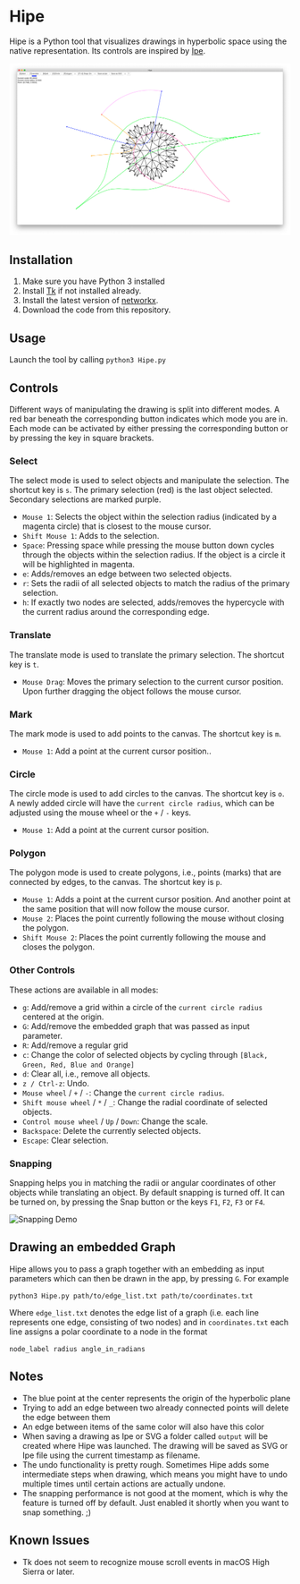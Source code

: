# Hipe

Hipe is a Python tool that visualizes drawings in hyperbolic space using the
native representation.  Its controls are inspired by
[Ipe](https://github.com/otfried/ipe).

![Screenshot](screenshot.png)

## Installation

1. Make sure you have Python 3 installed
1. Install [Tk](http://www.tkdocs.com/tutorial/install.html) if not installed
   already.
1. Install the latest version of [networkx](https://networkx.github.io).
1. Download the code from this repository.

## Usage

Launch the tool by calling `python3 Hipe.py`

## Controls

Different ways of manipulating the drawing is split into different modes.  A red
bar beneath the corresponding button indicates which mode you are in.  Each mode
can be activated by either pressing the corresponding button or by pressing the
key in square brackets.

### Select

The select mode is used to select objects and manipulate the selection.  The
shortcut key is `s`.  The primary selection (red) is the last object selected.
Secondary selections are marked purple.

* `Mouse 1`: Selects the object within the selection radius (indicated by a
  magenta circle) that is closest to the mouse cursor.
* `Shift Mouse 1`: Adds to the selection.
* `Space`: Pressing space while pressing the mouse button down cycles through
  the objects within the selection radius.  If the object is a circle it will be
  highlighted in magenta.
* `e`: Adds/removes an edge between two selected objects.
* `r`: Sets the radii of all selected objects to match the radius of the primary
  selection.
* `h`: If exactly two nodes are selected, adds/removes the hypercycle with the
  current radius around the corresponding edge.

### Translate

The translate mode is used to translate the primary selection.  The shortcut key
is `t`.

* `Mouse Drag`: Moves the primary selection to the current cursor position.
  Upon further dragging the object follows the mouse cursor.

### Mark

The mark mode is used to add points to the canvas.  The shortcut key is `m`.

* `Mouse 1`: Add a point at the current cursor position..

### Circle

The circle mode is used to add circles to the canvas.  The shortcut key is `o`.
A newly added circle will have the `current circle radius`, which can be
adjusted using the mouse wheel or the `+` / `-` keys.

* `Mouse 1`: Add a point at the current cursor position.

### Polygon

The polygon mode is used to create polygons, i.e., points (marks) that
are connected by edges, to the canvas.  The shortcut key is `p`.

* `Mouse 1`: Adds a point at the current cursor position.  And another point at
  the same position that will now follow the mouse cursor.
* `Mouse 2`: Places the point currently following the mouse without closing the
  polygon.
* `Shift Mouse 2`: Places the point currently following the mouse and closes the
  polygon.

### Other Controls

These actions are available in all modes:

* `g`: Add/remove a grid within a circle of the `current circle radius` centered
  at the origin.
* `G`: Add/remove the embedded graph that was passed as input parameter.
* `R`: Add/remove a regular grid
* `c`: Change the color of selected objects by cycling through `[Black, Green,
  Red, Blue and Orange]`
* `d`: Clear all, i.e., remove all objects.
* `z / Ctrl-z`: Undo.
* `Mouse wheel` / `+` / `-`: Change the `current circle radius`.
* `Shift mouse wheel` / `*` / `_`: Change the radial coordinate of selected
  objects.
* `Control mouse wheel` / `Up` / `Down`: Change the scale.
* `Backspace`: Delete the currently selected objects.
* `Escape`: Clear selection.

### Snapping

Snapping helps you in matching the radii or angular coordinates of other objects
while translating an object.  By default snapping is turned off.  It can be
turned on, by pressing the Snap button or the keys `F1`, `F2`, `F3` or `F4`.

![Snapping Demo](snapping_demo.gif)

## Drawing an embedded Graph

Hipe allows you to pass a graph together with an embedding as input parameters
which can then be drawn in the app, by pressing `G`.  For example

    python3 Hipe.py path/to/edge_list.txt path/to/coordinates.txt

Where `edge_list.txt` denotes the edge list of a graph (i.e. each line
represents one edge, consisting of two nodes) and in `coordinates.txt` each
line assigns a polar coordinate to a node in the format

    node_label radius angle_in_radians

## Notes

* The blue point at the center represents the origin of the hyperbolic plane
* Trying to add an edge between two already connected points will delete the
  edge between them
* An edge between items of the same color will also have this color
* When saving a drawing as Ipe or SVG a folder called `output` will be created
  where Hipe was launched. The drawing will be saved as SVG or Ipe file using
  the current timestamp as filename.
* The undo functionality is pretty rough.  Sometimes Hipe adds some intermediate
  steps when drawing, which means you might have to undo multiple times until
  certain actions are actually undone.
* The snapping performance is not good at the moment, which is why the feature
  is turned off by default.  Just enabled it shortly when you want to snap
  something. ;)

## Known Issues

* Tk does not seem to recognize mouse scroll events in macOS High Sierra or
  later.
